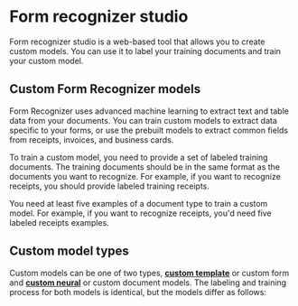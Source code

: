 # Form recognizer studio

Form recognizer studio is a web-based tool that allows you to create custom models. You can use it to label your training documents and train your custom model.

## Custom Form Recognizer models

Form Recognizer uses advanced machine learning to extract text and table data from your documents. You can train custom models to extract data specific to your forms, or use the prebuilt models to extract common fields from receipts, invoices, and business cards.

To train a custom model, you need to provide a set of labeled training documents. The training documents should be in the same format as the documents you want to recognize. For example, if you want to recognize receipts, you should provide labeled training receipts.

You need at least five examples of a document type to train a custom model. For example, if you want to recognize receipts, you'd need five labeled receipts examples.

## Custom model types

Custom models can be one of two types, [**custom template**](https://docs.microsoft.com/azure/applied-ai-services/form-recognizer/concept-custom-template?WT.mc_id=aiml-77396-cxa) or custom form and [**custom neural**](https://docs.microsoft.com/azure/applied-ai-services/form-recognizer/concept-custom-neural?WT.mc_id=aiml-77396-cxa) or custom document models. The labeling and training process for both models is identical, but the models differ as follows:
